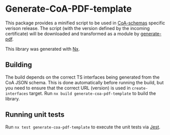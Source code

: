 # Generate-CoA-PDF-template

This package provides a minified script to be used in [CoA-schemas](https://github.com/s1seven/CoA-schemas) specific verison release.
The script (with the version defined by the incoming certificate) will be downloaded and transformed as a module by [generate-pdf](https://github.com/s1seven/schema-tools/tree/master/packages/generate-pdf#readme).

This library was generated with [Nx](https://nx.dev).

## Building

The build depends on the correct TS interfaces being generated from the CoA JSON schema.
This is done automatically before running the build, but you need to ensure that the correct URL (version) is used in `create-interfaces` target.
Run `nx build generate-coa-pdf-template` to build the library.

## Running unit tests

Run `nx test generate-coa-pdf-template` to execute the unit tests via [Jest](https://jestjs.io).

